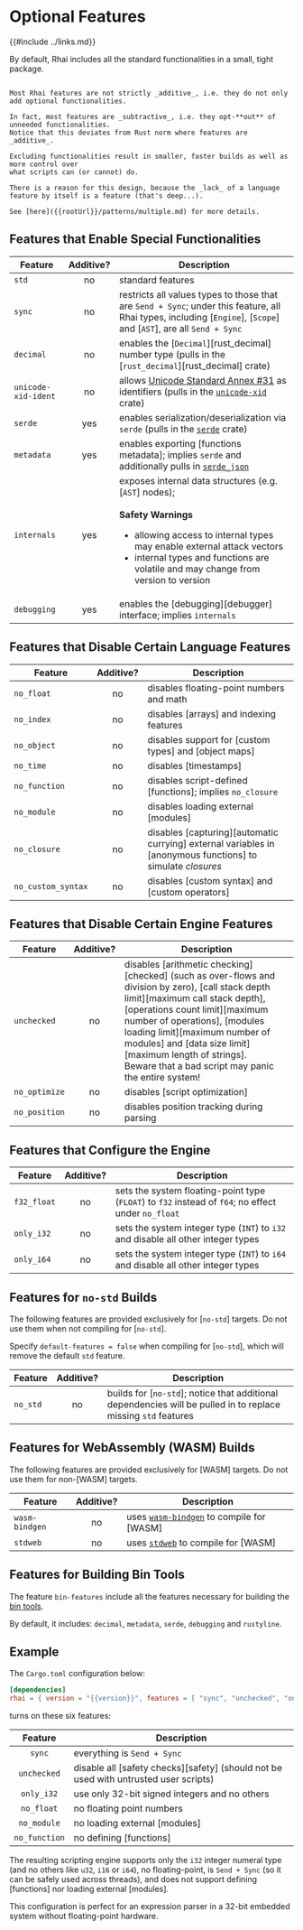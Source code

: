 Optional Features
=================

{{#include ../links.md}}

By default, Rhai includes all the standard functionalities in a small, tight package.

```admonish warning "Features are not additive"

Most Rhai features are not strictly _additive_, i.e. they do not only add optional functionalities.

In fact, most features are _subtractive_, i.e. they opt-**out** of unneeded functionalities.
Notice that this deviates from Rust norm where features are _additive_.

Excluding functionalities result in smaller, faster builds as well as more control over
what scripts can (or cannot) do.

There is a reason for this design, because the _lack_ of a language feature by itself is a feature (that's deep...).

See [here]({{rootUrl}}/patterns/multiple.md) for more details.
```


Features that Enable Special Functionalities
--------------------------------------------

| Feature             | Additive? | Description                                                                                                                                                                                                                                                        |
| ------------------- | :-------: | ------------------------------------------------------------------------------------------------------------------------------------------------------------------------------------------------------------------------------------------------------------------ |
| `std`               |    no     | standard features                                                                                                                                                                                                                                                  |
| `sync`              |    no     | restricts all values types to those that are `Send + Sync`; under this feature, all Rhai types, including [`Engine`], [`Scope`] and [`AST`], are all `Send + Sync`                                                                                                 |
| `decimal`           |    no     | enables the [`Decimal`][rust_decimal] number type (pulls in the [`rust_decimal`][rust_decimal] crate)                                                                                                                                                              |
| `unicode-xid-ident` |    no     | allows [Unicode Standard Annex #31](http://www.unicode.org/reports/tr31/) as identifiers (pulls in the [`unicode-xid`](https://crates.io/crates/unicode-xid) crate)                                                                                                |
| `serde`             |    yes    | enables serialization/deserialization via `serde` (pulls in the [`serde`](https://crates.io/crates/serde) crate)                                                                                                                                                   |
| `metadata`          |    yes    | enables exporting [functions metadata]; implies `serde` and additionally pulls in [`serde_json`](https://crates.io/crates/serde_json)                                                                                                                              |
| `internals`         |    yes    | exposes internal data structures (e.g. [`AST`] nodes);<br/><br/>**Safety Warnings**<ul><li>allowing access to internal types may enable external attack vectors</li><li>internal types and functions are volatile and may change from version to version</li></ul> |
| `debugging`         |    yes    | enables the [debugging][debugger] interface; implies `internals`                                                                                                                                                                                                   |


Features that Disable Certain Language Features
-----------------------------------------------

| Feature            | Additive? | Description                                                                                                 |
| ------------------ | :-------: | ----------------------------------------------------------------------------------------------------------- |
| `no_float`         |    no     | disables floating-point numbers and math                                                                    |
| `no_index`         |    no     | disables [arrays] and indexing features                                                                     |
| `no_object`        |    no     | disables support for [custom types] and [object maps]                                                       |
| `no_time`          |    no     | disables [timestamps]                                                                                       |
| `no_function`      |    no     | disables script-defined [functions]; implies `no_closure`                                                   |
| `no_module`        |    no     | disables loading external [modules]                                                                         |
| `no_closure`       |    no     | disables [capturing][automatic currying] external variables in [anonymous functions] to simulate _closures_ |
| `no_custom_syntax` |    no     | disables [custom syntax] and [custom operators]                                                             |


Features that Disable Certain Engine Features
---------------------------------------------

| Feature       | Additive? | Description                                                                                                                                                                                                                                                                                                                                                   |
| ------------- | :-------: | ------------------------------------------------------------------------------------------------------------------------------------------------------------------------------------------------------------------------------------------------------------------------------------------------------------------------------------------------------------- |
| `unchecked`   |    no     | disables [arithmetic checking][checked] (such as over-flows and division by zero), [call stack depth limit][maximum call stack depth], [operations count limit][maximum number of operations], [modules loading limit][maximum number of modules] and [data size limit][maximum length of strings].<br/>Beware that a bad script may panic the entire system! |
| `no_optimize` |    no     | disables [script optimization]                                                                                                                                                                                                                                                                                                                                |
| `no_position` |    no     | disables position tracking during parsing                                                                                                                                                                                                                                                                                                                     |


Features that Configure the Engine
----------------------------------

| Feature     | Additive? | Description                                                                                         |
| ----------- | :-------: | --------------------------------------------------------------------------------------------------- |
| `f32_float` |    no     | sets the system floating-point type (`FLOAT`) to `f32` instead of `f64`; no effect under `no_float` |
| `only_i32`  |    no     | sets the system integer type (`INT`) to `i32` and disable all other integer types                   |
| `only_i64`  |    no     | sets the system integer type (`INT`) to `i64` and disable all other integer types                   |


Features for `no-std` Builds
----------------------------

The following features are provided exclusively for [`no-std`] targets.
Do not use them when not compiling for [`no-std`].

Specify `default-features = false` when compiling for [`no-std`], which will remove the default
`std` feature.

| Feature  | Additive? | Description                                                                                                    |
| -------- | :-------: | -------------------------------------------------------------------------------------------------------------- |
| `no_std` |    no     | builds for [`no-std`]; notice that additional dependencies will be pulled in to replace missing `std` features |


Features for WebAssembly (WASM) Builds
--------------------------------------

The following features are provided exclusively for [WASM] targets.
Do not use them for non-[WASM] targets.

| Feature        | Additive? | Description                                                                        |
| -------------- | :-------: | ---------------------------------------------------------------------------------- |
| `wasm-bindgen` |    no     | uses [`wasm-bindgen`](https://crates.io/crates/wasm-bindgen) to compile for [WASM] |
| `stdweb`       |    no     | uses [`stdweb`](https://crates.io/crates/stdweb) to compile for [WASM]             |


Features for Building Bin Tools
-------------------------------

The feature `bin-features` include all the features necessary for building the [bin tools](bin.md).

By default, it includes: `decimal`, `metadata`, `serde`, `debugging` and `rustyline`.


Example
-------

The `Cargo.toml` configuration below:

```toml
[dependencies]
rhai = { version = "{{version}}", features = [ "sync", "unchecked", "only_i32", "no_float", "no_module", "no_function" ] }
```

turns on these six features:

|    Feature    | Description                                                                          |
| :-----------: | ------------------------------------------------------------------------------------ |
|    `sync`     | everything is `Send + Sync`                                                          |
|  `unchecked`  | disable all [safety checks][safety] (should not be used with untrusted user scripts) |
|  `only_i32`   | use only 32-bit signed integers and no others                                        |
|  `no_float`   | no floating point numbers                                                            |
|  `no_module`  | no loading external [modules]                                                        |
| `no_function` | no defining [functions]                                                              |

The resulting scripting engine supports only the `i32` integer numeral type (and no others like
`u32`, `i16` or `i64`), no floating-point, is `Send + Sync` (so it can be safely used across
threads), and does not support defining [functions] nor loading external [modules].

This configuration is perfect for an expression parser in a 32-bit embedded system without
floating-point hardware.
